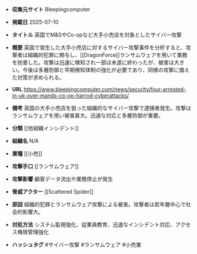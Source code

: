 - **収集元サイト**
Bleepingcomputer

- **掲載日**
2025-07-10

- **タイトル**
英国でM&SやCo-opなど大手小売店を対象としたサイバー攻撃

- **概要**
英国で発生した大手小売店に対するサイバー攻撃事件を分析すると、攻撃者は組織的犯罪に関与し、[[DragonForce]]ランサムウェアを用いて業務を妨害した。攻撃は迅速に検知され一部は未遂に終わったが、被害は大きい。今後は多層防御と早期検知体制の強化が必要であり、同様の攻撃に備えた対策が求められる。

- **URL**
https://www.bleepingcomputer.com/news/security/four-arrested-in-uk-over-mands-co-op-harrod-cyberattacks/

- **備考**
英国の大手小売店を狙った組織的なサイバー攻撃で逮捕者発生。攻撃はランサムウェアを用い被害甚大。迅速な対応と多層防御が重要。

- **分類**
[[他組織インシデント]]

- **組織名**
N/A

- **業種**
[[小売]]

- **攻撃手口**
[[ランサムウェア]]

- **攻撃影響**
顧客データ流出や業務停止が発生

- **脅威アクター**
[[Scattered Spider]]

- **原因**
組織的犯罪とランサムウェア攻撃による被害。攻撃者は若年層中心で社会的影響大。

- **対処方法**
システム監視強化、従業員教育、迅速なインシデント対応、アクセス権限管理強化

- **ハッシュタグ**
#サイバー攻撃 #ランサムウェア #小売業
